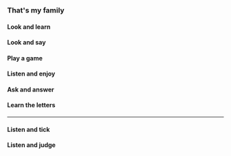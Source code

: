 ### That's my family
#### Look and learn
#### Look and say
#### Play a game
#### Listen and enjoy
#### Ask and answer
#### Learn the letters
----
#### Listen and tick
#### Listen and judge
